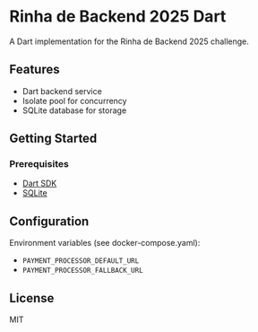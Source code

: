 # Rinha de Backend 2025 Dart

A Dart implementation for the Rinha de Backend 2025 challenge.

## Features

- Dart backend service
- Isolate pool for concurrency
- SQLite database for storage

## Getting Started

### Prerequisites

- [Dart SDK](https://dart.dev/get-dart)
- [SQLite](https://www.sqlite.org/)

## Configuration
Environment variables (see docker-compose.yaml):  
- `PAYMENT_PROCESSOR_DEFAULT_URL` 
- `PAYMENT_PROCESSOR_FALLBACK_URL`

## License
MIT